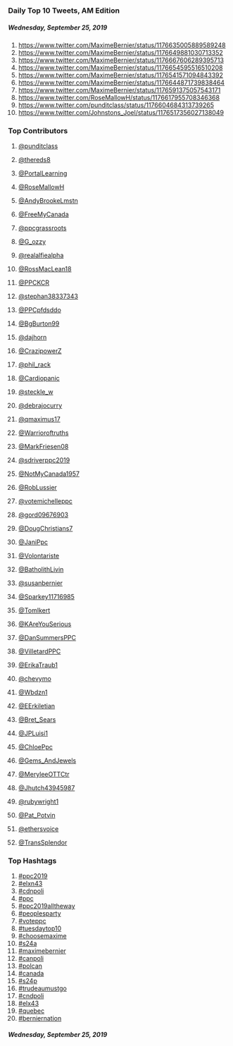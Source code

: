 ### Daily Top 10 Tweets, AM Edition
##### Wednesday, September 25, 2019
 1) https://www.twitter.com/MaximeBernier/status/1176635005889589248
 2) https://www.twitter.com/MaximeBernier/status/1176649881030713352
 3) https://www.twitter.com/MaximeBernier/status/1176667606289395713
 4) https://www.twitter.com/MaximeBernier/status/1176654595516510208
 5) https://www.twitter.com/MaximeBernier/status/1176541571094843392
 6) https://www.twitter.com/MaximeBernier/status/1176644871739838464
 7) https://www.twitter.com/MaximeBernier/status/1176591375057543171
 8) https://www.twitter.com/RoseMallowH/status/1176617955708346368
 9) https://www.twitter.com/punditclass/status/1176604684313739265
10) https://www.twitter.com/Johnstons_Joel/status/1176517356027138049

### Top Contributors
  1) [@punditclass](https://www.twitter.com/punditclass)
  2) [@thereds8](https://www.twitter.com/thereds8)
  3) [@PortalLearning](https://www.twitter.com/PortalLearning)
  4) [@RoseMallowH](https://www.twitter.com/RoseMallowH)
  5) [@AndyBrookeLmstn](https://www.twitter.com/AndyBrookeLmstn)
  6) [@FreeMyCanada](https://www.twitter.com/FreeMyCanada)
  7) [@ppcgrassroots](https://www.twitter.com/ppcgrassroots)
  8) [@G_ozzy](https://www.twitter.com/G_ozzy)
  9) [@realalfiealpha](https://www.twitter.com/realalfiealpha)
 10) [@RossMacLean18](https://www.twitter.com/RossMacLean18)

 11) [@PPCKCR](https://www.twitter.com/PPCKCR)
 12) [@stephan38337343](https://www.twitter.com/stephan38337343)
 13) [@PPCpfdsddo](https://www.twitter.com/PPCpfdsddo)
 14) [@BgBurton99](https://www.twitter.com/BgBurton99)
 15) [@dajhorn](https://www.twitter.com/dajhorn)
 16) [@CrazipowerZ](https://www.twitter.com/CrazipowerZ)
 17) [@phil_rack](https://www.twitter.com/phil_rack)
 18) [@Cardiopanic](https://www.twitter.com/Cardiopanic)
 19) [@steckle_w](https://www.twitter.com/steckle_w)
 20) [@debrajocurry](https://www.twitter.com/debrajocurry)

 21) [@qmaximus17](https://www.twitter.com/qmaximus17)
 22) [@Warrioroftruths](https://www.twitter.com/Warrioroftruths)
 23) [@MarkFriesen08](https://www.twitter.com/MarkFriesen08)
 24) [@sdriverppc2019](https://www.twitter.com/sdriverppc2019)
 25) [@NotMyCanada1957](https://www.twitter.com/NotMyCanada1957)
 26) [@RobLussier](https://www.twitter.com/RobLussier)
 27) [@votemichelleppc](https://www.twitter.com/votemichelleppc)
 28) [@gord09676903](https://www.twitter.com/gord09676903)
 29) [@DougChristians7](https://www.twitter.com/DougChristians7)
 30) [@JaniPpc](https://www.twitter.com/JaniPpc)

 31) [@Volontariste](https://www.twitter.com/Volontariste)
 32) [@BatholithLivin](https://www.twitter.com/BatholithLivin)
 33) [@susanbernier](https://www.twitter.com/susanbernier)
 34) [@Sparkey11716985](https://www.twitter.com/Sparkey11716985)
 35) [@TomIkert](https://www.twitter.com/TomIkert)
 36) [@KAreYouSerious](https://www.twitter.com/KAreYouSerious)
 37) [@DanSummersPPC](https://www.twitter.com/DanSummersPPC)
 38) [@VilletardPPC](https://www.twitter.com/VilletardPPC)
 39) [@ErikaTraub1](https://www.twitter.com/ErikaTraub1)
 40) [@chevymo](https://www.twitter.com/chevymo)

 41) [@Wbdzn1](https://www.twitter.com/Wbdzn1)
 42) [@EErkiletian](https://www.twitter.com/EErkiletian)
 43) [@Bret_Sears](https://www.twitter.com/Bret_Sears)
 44) [@JPLuisi1](https://www.twitter.com/JPLuisi1)
 45) [@ChloePpc](https://www.twitter.com/ChloePpc)
 46) [@Gems_AndJewels](https://www.twitter.com/Gems_AndJewels)
 47) [@MeryleeOTTCtr](https://www.twitter.com/MeryleeOTTCtr)
 48) [@Jhutch43945987](https://www.twitter.com/Jhutch43945987)
 49) [@rubywright1](https://www.twitter.com/rubywright1)
 50) [@Pat_Potvin](https://www.twitter.com/Pat_Potvin)

 51) [@ethersvoice](https://www.twitter.com/ethersvoice)
 52) [@TransSplendor](https://www.twitter.com/TransSplendor)


### Top Hashtags

  1) [#ppc2019](https://www.twitter.com/hashtag/ppc2019)
  2) [#elxn43](https://www.twitter.com/hashtag/elxn43)
  3) [#cdnpoli](https://www.twitter.com/hashtag/cdnpoli)
  4) [#ppc](https://www.twitter.com/hashtag/ppc)
  5) [#ppc2019alltheway](https://www.twitter.com/hashtag/ppc2019alltheway)
  6) [#peoplesparty](https://www.twitter.com/hashtag/peoplesparty)
  7) [#voteppc](https://www.twitter.com/hashtag/voteppc)
  8) [#tuesdaytop10](https://www.twitter.com/hashtag/tuesdaytop10)
  9) [#choosemaxime](https://www.twitter.com/hashtag/choosemaxime)
 10) [#s24a](https://www.twitter.com/hashtag/s24a)
 11) [#maximebernier](https://www.twitter.com/hashtag/maximebernier)
 12) [#canpoli](https://www.twitter.com/hashtag/canpoli)
 13) [#polcan](https://www.twitter.com/hashtag/polcan)
 14) [#canada](https://www.twitter.com/hashtag/canada)
 15) [#s24p](https://www.twitter.com/hashtag/s24p)
 16) [#trudeaumustgo](https://www.twitter.com/hashtag/trudeaumustgo)
 17) [#cndpoli](https://www.twitter.com/hashtag/cndpoli)
 18) [#elx43](https://www.twitter.com/hashtag/elx43)
 19) [#quebec](https://www.twitter.com/hashtag/quebec)
 20) [#berniernation](https://www.twitter.com/hashtag/berniernation)

##### Wednesday, September 25, 2019

